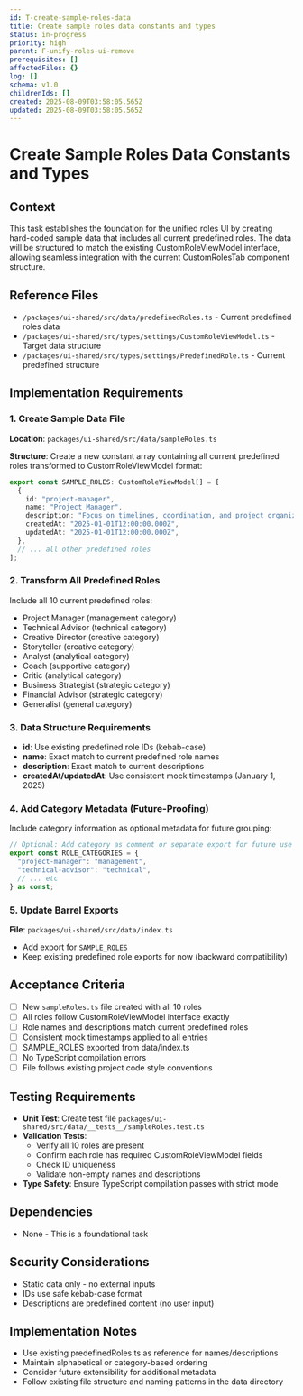 ```yaml
---
id: T-create-sample-roles-data
title: Create sample roles data constants and types
status: in-progress
priority: high
parent: F-unify-roles-ui-remove
prerequisites: []
affectedFiles: {}
log: []
schema: v1.0
childrenIds: []
created: 2025-08-09T03:58:05.565Z
updated: 2025-08-09T03:58:05.565Z
---
```


# Create Sample Roles Data Constants and Types

## Context

This task establishes the foundation for the unified roles UI by creating hard-coded sample data that includes all current predefined roles. The data will be structured to match the existing CustomRoleViewModel interface, allowing seamless integration with the current CustomRolesTab component structure.

## Reference Files

- `/packages/ui-shared/src/data/predefinedRoles.ts` - Current predefined roles data
- `/packages/ui-shared/src/types/settings/CustomRoleViewModel.ts` - Target data structure
- `/packages/ui-shared/src/types/settings/PredefinedRole.ts` - Current predefined structure

## Implementation Requirements

### 1. Create Sample Data File

**Location**: `packages/ui-shared/src/data/sampleRoles.ts`

**Structure**: Create a new constant array containing all current predefined roles transformed to CustomRoleViewModel format:

```typescript
export const SAMPLE_ROLES: CustomRoleViewModel[] = [
  {
    id: "project-manager",
    name: "Project Manager",
    description: "Focus on timelines, coordination, and project organization",
    createdAt: "2025-01-01T12:00:00.000Z",
    updatedAt: "2025-01-01T12:00:00.000Z",
  },
  // ... all other predefined roles
];
```

### 2. Transform All Predefined Roles

Include all 10 current predefined roles:

- Project Manager (management category)
- Technical Advisor (technical category)
- Creative Director (creative category)
- Storyteller (creative category)
- Analyst (analytical category)
- Coach (supportive category)
- Critic (analytical category)
- Business Strategist (strategic category)
- Financial Advisor (strategic category)
- Generalist (general category)

### 3. Data Structure Requirements

- **id**: Use existing predefined role IDs (kebab-case)
- **name**: Exact match to current predefined role names
- **description**: Exact match to current descriptions
- **createdAt/updatedAt**: Use consistent mock timestamps (January 1, 2025)

### 4. Add Category Metadata (Future-Proofing)

Include category information as optional metadata for future grouping:

```typescript
// Optional: Add category as comment or separate export for future use
export const ROLE_CATEGORIES = {
  "project-manager": "management",
  "technical-advisor": "technical",
  // ... etc
} as const;
```

### 5. Update Barrel Exports

**File**: `packages/ui-shared/src/data/index.ts`

- Add export for `SAMPLE_ROLES`
- Keep existing predefined role exports for now (backward compatibility)

## Acceptance Criteria

- [ ] New `sampleRoles.ts` file created with all 10 roles
- [ ] All roles follow CustomRoleViewModel interface exactly
- [ ] Role names and descriptions match current predefined roles
- [ ] Consistent mock timestamps applied to all entries
- [ ] SAMPLE_ROLES exported from data/index.ts
- [ ] No TypeScript compilation errors
- [ ] File follows existing project code style conventions

## Testing Requirements

- **Unit Test**: Create test file `packages/ui-shared/src/data/__tests__/sampleRoles.test.ts`
- **Validation Tests**:
  - Verify all 10 roles are present
  - Confirm each role has required CustomRoleViewModel fields
  - Check ID uniqueness
  - Validate non-empty names and descriptions
- **Type Safety**: Ensure TypeScript compilation passes with strict mode

## Dependencies

- None - This is a foundational task

## Security Considerations

- Static data only - no external inputs
- IDs use safe kebab-case format
- Descriptions are predefined content (no user input)

## Implementation Notes

- Use existing predefinedRoles.ts as reference for names/descriptions
- Maintain alphabetical or category-based ordering
- Consider future extensibility for additional metadata
- Follow existing file structure and naming patterns in the data directory
